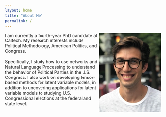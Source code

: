 ```yaml
---
layout: home
title: "About Me"
permalink: /
---
```


<img style="float: right;" src="/images/headshot-debanks.JPG">

I am currently a fourth-year PhD candidate at Caltech. My research interests include Political Methodology, American Politics, and Congress. <br/><br/>Specifically, 
I study how to use networks and Natural Language Processing to understand the behavior of Political Parties in the U.S. Congress. I also work on developing tensor-based
methods for latent variable models, in addition to uncovering applications for latent variable models to studying U.S. Congressional elections at the federal and state level. 





